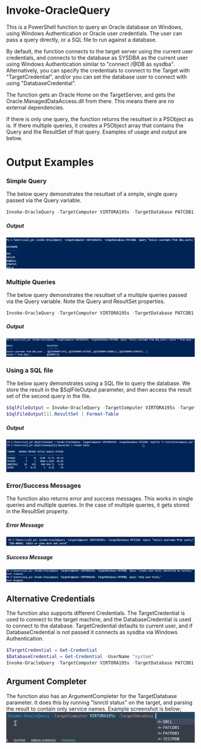 # Invoke-OracleQuery
This is a PowerShell function to query an Oracle database on Windows, using Windows Authentication or Oracle user credentials. The user can pass a query directly, or a SQL file to run against a database.

By default, the function connects to the target server using the current user credentials, and connects to the database as SYSDBA as the current user using Windows Authentication similar to "connect /@DB as sysdba". Alternatively, you can specify the credentials to connect to the Target with "TargetCredential", and/or you can set the database user to connect with using "DatabaseCredential".

The function gets an Oracle Home on the TargetServer, and gets the Oracle.ManagedDataAccess.dll from there. This means there are no external dependencies. 

If there is only one query, the function returns the resultset in a PSObject as is. If there multiple queries, it creates a PSObject array that contains the Query and the ResultSet of that query. Examples of usage and output are below.

# Output Examples

### Simple Query
The below query demonstrates the resultset of a simple, single query passed via the Query variable.

```powershell 
Invoke-OracleQuery -TargetComputer VIRTORA195s -TargetDatabase PATCDB1 -Query "Select username from dba_users;" 
```
##### Output
![alt text](./ExampleScreenshots/SimpleSelect.png "Simple Query example")


### Multiple Queries
The below query demonstrates the resultset of a multiple queries passed via the Query variable. Note the Query and ResultSet properties.

```powershell 
Invoke-OracleQuery -TargetComputer VIRTORA195s -TargetDatabase PATCDB1 -Query "Select username from dba_users; select * from dual;" 
```
##### Output
![alt text](./ExampleScreenshots/MultipleQueries.png "Multiple Query example")

### Using a SQL file
The below query demonstrates using a SQL file to query the database. We store the result in the $SqlFileOutput parameter, and then access the result set of the second query in the file.

```powershell 
$SqlFileOutput = Invoke-OracleQuery -TargetComputer VIRTORA195s -TargetDatabase PATCDB1 -SqlFile "C:\test\OracleQuery.sql"
$SqlFileOutput[1].ResultSet | Format-Table
```
##### Output
![alt text](./ExampleScreenshots/SqlFileExample.png "SQlFile example")


### Error/Success Messages
The function also returns error and success messages. This works in single queries and multiple queries. In the case of multiple queries, it gets stored in the ResultSet property.

##### Error Message
![alt text](./ExampleScreenshots/ErrorMessage.png "Multiple Query example")

##### Success Message
![alt text](./ExampleScreenshots/SuccessMessage.png "Multiple Query example")

## Alternative Credentials
The function also supports different Credentials. The TargetCredential is used to connect to the target machine, and the DatabaseCredential is used to connect to the database. TargetCredential defaults to current user, and if DatabaseCredential is not passed it connects as sysdba via Windows Authentication. 
```powershell 
$TargetCredential = Get-Credential 
$DatabaseCredential = Get-Credential -UserName "system"
Invoke-OracleQuery -TargetComputer VIRTORA195s -TargetDatabase PATCDB1 -Query "Select username from dba_users;" -TargetCredential $TargetCredential -DatabaseCredential $DatabaseCredential
```

## Argument Completer
The function also has an ArgumentCompleter for the TargetDatabase parameter. It does this by running "lsnrctl status" on the target, and parsing the result to contain only service names. Example screenshot is below;
![alt text](./ExampleScreenshots/ArgumentCompleter.png "ArgumentCompleter example")
